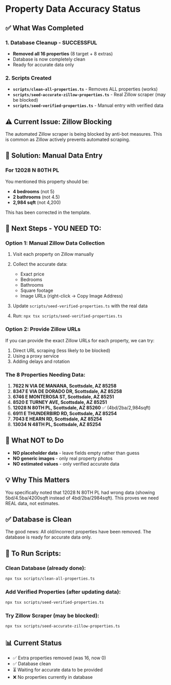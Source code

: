 # Property Data Accuracy Status

## ✅ What Was Completed

### 1. Database Cleanup - SUCCESSFUL
- **Removed all 16 properties** (8 target + 8 extras)
- Database is now completely clean
- Ready for accurate data only

### 2. Scripts Created
- **`scripts/clean-all-properties.ts`** - Removes ALL properties (works)
- **`scripts/seed-accurate-zillow-properties.ts`** - Real Zillow scraper (may be blocked)
- **`scripts/seed-verified-properties.ts`** - Manual entry with verified data

## ⚠️ Current Issue: Zillow Blocking

The automated Zillow scraper is being blocked by anti-bot measures. This is common as Zillow actively prevents automated scraping.

## 🎯 Solution: Manual Data Entry

### For 12028 N 80TH PL
You mentioned this property should be:
- **4 bedrooms** (not 5)
- **2 bathrooms** (not 4.5)  
- **2,984 sqft** (not 4,200)

This has been corrected in the template.

## 📝 Next Steps - YOU NEED TO:

### Option 1: Manual Zillow Data Collection
1. Visit each property on Zillow manually
2. Collect the accurate data:
   - Exact price
   - Bedrooms
   - Bathrooms
   - Square footage
   - Image URLs (right-click → Copy Image Address)

3. Update `scripts/seed-verified-properties.ts` with the real data
4. Run: `npx tsx scripts/seed-verified-properties.ts`

### Option 2: Provide Zillow URLs
If you can provide the exact Zillow URLs for each property, we can try:
1. Direct URL scraping (less likely to be blocked)
2. Using a proxy service
3. Adding delays and rotation

### The 8 Properties Needing Data:
1. **7622 N VIA DE MANANA, Scottsdale, AZ 85258**
2. **8347 E VIA DE DORADO DR, Scottsdale, AZ 85258**
3. **6746 E MONTEROSA ST, Scottsdale, AZ 85251**
4. **8520 E TURNEY AVE, Scottsdale, AZ 85251**
5. **12028 N 80TH PL, Scottsdale, AZ 85260** ✅ (4bd/2ba/2,984sqft)
6. **6911 E THUNDERBIRD RD, Scottsdale, AZ 85254**
7. **7043 E HEARN RD, Scottsdale, AZ 85254**
8. **13034 N 48TH PL, Scottsdale, AZ 85254**

## 🚫 What NOT to Do
- **NO placeholder data** - leave fields empty rather than guess
- **NO generic images** - only real property photos
- **NO estimated values** - only verified accurate data

## 💡 Why This Matters
You specifically noted that 12028 N 80TH PL had wrong data (showing 5bd/4.5ba/4200sqft instead of 4bd/2ba/2984sqft). This proves we need REAL data, not estimates.

## ✅ Database is Clean
The good news: All old/incorrect properties have been removed. The database is ready for accurate data only.

## 🔧 To Run Scripts:

### Clean Database (already done):
```bash
npx tsx scripts/clean-all-properties.ts
```

### Add Verified Properties (after updating data):
```bash
npx tsx scripts/seed-verified-properties.ts
```

### Try Zillow Scraper (may be blocked):
```bash
npx tsx scripts/seed-accurate-zillow-properties.ts
```

## 📊 Current Status
- ✅ Extra properties removed (was 16, now 0)
- ✅ Database clean
- ⏳ Waiting for accurate data to be provided
- ❌ No properties currently in database
